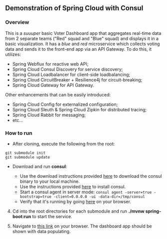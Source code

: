## Demonstration of Spring Cloud with Consul

### Overview
This is a *suuuper* basic Voter Dashboard app that aggregates real-time data from 2 separate teams ("Red" squad and "Blue" squad) and displays it in a basic visualization. It has a *blue* and *red* microservice which collects voting data and sends it to the front-end app via an API Gateway. To do this, it utilizes:

 - Spring Webflux for reactive web API;
 - Spring Cloud Consul Discovery for service discovery;
 - Spring Cloud Loadbalancer for client-side loadbalancing;
 - Spring Cloud CircuitBreaker + Resilience4j for circuit-breaking;
 - Spring Cloud Gateway for API Gateway.

Other enhancements that can be easily introduced:

 - Spring Cloud Config for externalized configuration;
 - Spring Cloud Sleuth & Spring Cloud Zipkin for distributed tracing;
 - Spring Cloud Rabbit for messaging;
 - etc...

### How to run

 - After cloning, execute the following from the root:
 ```
 git submodule init
 git submodule update
 ```
 - Download and run **consul**:
 
	 - Use the download instructions provided [here](https://www.consul.io/downloads.html) to download the consul binary to your local machine.
	 - Use the instructions provided [here](https://learn.hashicorp.com/consul/getting-started/install) to install consul.
	 - Start a consul agent in server mode: ```consul agent -server=true -bootstrap=true -client=0.0.0.0 -ui -data-dir=/tmp/consul```
	 - Verify that it's running by going [here](http://localhost:8500) on your browser.
	 
 4. Cd into the root directories for each submodule and run **./mvnw spring-boot:run** to start the service.
 
 5. Navigate to [this link](http://localhost:8000) on your browser. The dashboard app should be shown with data populating.

